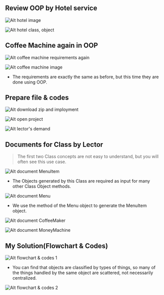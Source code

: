 ## **Review OOP by Hotel service**

![Alt hotel image](pic/01.jpg)

![Alt hotel class, object](pic/02.jpg)

## **Coffee Machine again in OOP**

![Alt coffee machine requirements again](pic/03.jpg)

![Alt coffee machine image](pic/04.jpg)

- The requirements are exactly the same as before, but this time they are done using OOP.

## **Prepare file & codes**

![Alt download zip and imployment](pic/05.jpg)

![Alt open project](pic/06.jpg)

![Alt lector's demand](pic/07.jpg)

## **Documents for Class by Lector**

> The first two Class concepts are not easy to understand, but you will often see this use case.

![Alt document MenuItem](pic/08.jpg)

- The Objects generated by this Class are required as input for many other Class Object methods.

![Alt document Menu](pic/09.jpg)

- We use the method of the Menu object to generate the MenuItem object.

![Alt document CoffeeMaker](pic/10.jpg)

![Alt document MoneyMachine](pic/11.jpg)

## **My Solution(Flowchart & Codes)**

![Alt flowchart & codes 1](pic/12.jpg)

- You can find that objects are classified by types of things, so many of the things handled by the same object are scattered, not necessarily centralized.

![Alt flowchart & codes 2](pic/13.jpg)
